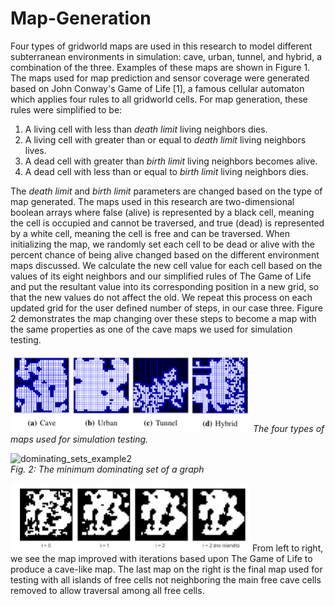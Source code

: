 # Map-Generation
Four types of gridworld maps are used in this research to model different subterranean environments in simulation: cave, urban, tunnel, and hybrid, a combination of the three.  Examples of these maps are shown in Figure 1.  The maps used for map prediction and sensor coverage were generated based on John Conway's Game of Life [1], a famous cellular automaton which applies four rules to all gridworld cells.  For map generation, these rules were simplified to be:

1. A living cell with less than *death limit* living neighbors dies.
2. A living cell with greater than or equal to *death limit* living neighbors lives.
3. A dead cell with greater than *birth limit* living neighbors becomes alive.
4. A dead cell with less than or equal to *birth limit* living neighbors dies.

The *death limit* and *birth limit* parameters are changed based on the type of map generated.  The maps used in this research are two-dimensional boolean arrays where false (alive) is represented by a black cell, meaning the cell is occupied and cannot be traversed, and true (dead) is represented by a white cell, meaning the cell is free and can be traversed.  When initializing the map, we randomly set each cell to be dead or alive with the percent chance of being alive changed based on the different environment maps discussed.  We calculate the new cell value for each cell based on the values of its eight neighbors and our simplified rules of The Game of Life and put the resultant value into its corresponding position in a new grid, so that the new values do not affect the old.  We repeat this process on each updated grid for the user defined number of steps, in our case three.  Figure 2 demonstrates the map changing over these steps to become a map with the same properties as one of the cave maps we used for simulation testing.

![maps](/4maps.png)
*The four types of maps used for simulation testing.*
    <p>
        <img src="https://github.com/mtatum7/Map-Generation/4maps.png" alt="dominating_sets_example2"/>
        <br>
        <em>Fig. 2: The minimum dominating set of a graph</em>
    </p>
![maps](/buildmap.png)
From left to right, we see the map improved with iterations based upon The Game of Life to produce a cave-like map.  The last map on the right is the final map used for testing with all islands of free cells not neighboring the main free cave cells removed to allow traversal among all free cells.
